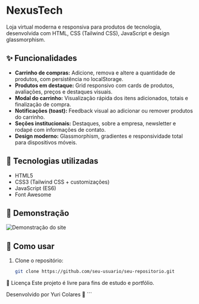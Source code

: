 # NexusTech

Loja virtual moderna e responsiva para produtos de tecnologia, desenvolvida com HTML, CSS (Tailwind CSS), JavaScript e design glassmorphism.

## ✨ Funcionalidades

- **Carrinho de compras:** Adicione, remova e altere a quantidade de produtos, com persistência no localStorage.
- **Produtos em destaque:** Grid responsivo com cards de produtos, avaliações, preços e destaques visuais.
- **Modal do carrinho:** Visualização rápida dos itens adicionados, totais e finalização de compra.
- **Notificações (toast):** Feedback visual ao adicionar ou remover produtos do carrinho.
- **Seções institucionais:** Destaques, sobre a empresa, newsletter e rodapé com informações de contato.
- **Design moderno:** Glassmorphism, gradientes e responsividade total para dispositivos móveis.

## 🚀 Tecnologias utilizadas

- HTML5
- CSS3 (Tailwind CSS + customizações)
- JavaScript (ES6)
- Font Awesome

## 📸 Demonstração

![Demonstração do site](https://images.unsplash.com/photo-1593642632823-8f785ba67e45?ixlib=rb-4.0.3&auto=format&fit=crop&w=1180&q=80)

## 📂 Como usar

1. Clone o repositório:
   ```sh
   git clone https://github.com/seu-usuario/seu-repositorio.git

📄 Licença
Este projeto é livre para fins de estudo e portfólio.

Desenvolvido por Yuri Colares 🚀 ```

